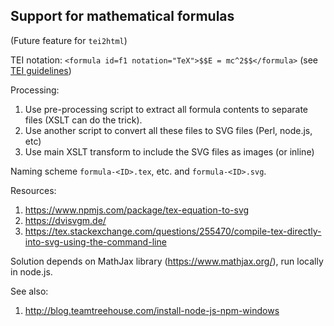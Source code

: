 

## Support for mathematical formulas

(Future feature for `tei2html`)

TEI notation: `<formula id=f1 notation="TeX">$$E = mc^2$$</formula>` (see [TEI guidelines](http://www.tei-c.org/release/doc/tei-p5-doc/en/html/FT.html#FTFOR))

Processing:

1. Use pre-processing script to extract all formula contents to separate files (XSLT can do the trick).
2. Use another script to convert all these files to SVG files (Perl, node.js, etc)
3. Use main XSLT transform to include the SVG files as images (or inline)

Naming scheme `formula-<ID>.tex`, etc. and `formula-<ID>.svg`.

Resources:

1. https://www.npmjs.com/package/tex-equation-to-svg
2. https://dvisvgm.de/
3. https://tex.stackexchange.com/questions/255470/compile-tex-directly-into-svg-using-the-command-line

Solution depends on MathJax library (https://www.mathjax.org/), run locally in node.js.

See also:

1. http://blog.teamtreehouse.com/install-node-js-npm-windows

